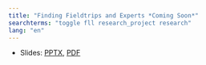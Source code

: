 ```yaml
---
title: "Finding Fieldtrips and Experts *Coming Soon*"
searchterms: "toggle fll research_project research"
lang: "en"
---
```

 <ul>
 <li class="ng-binding">Slides:
 <a href="translations/en-us/fll/Experts.pptx">PPTX</a>,
 <a href="translations/en-us/fll/Experts.pdf">PDF</a>
 </li>
 </ul>
